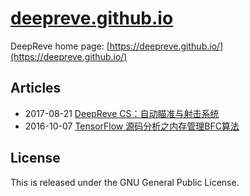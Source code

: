 # [deepreve.github.io](https://deepreve.github.io)

DeepReve home page: [https://deepreve.github.io/](https://deepreve.github.io/)

## Articles
- 2017-08-21 [DeepReve CS：自动瞄准与射击系统](https://deepreve.github.io/articles/20170821.html)
- 2016-10-07 [TensorFlow 源码分析之内存管理BFC算法](https://deepreve.github.io/articles/20161007.html)

## License
This is released under the GNU General Public License.